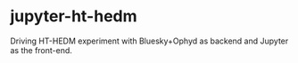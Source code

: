 # jupyter-ht-hedm
Driving HT-HEDM experiment with Bluesky+Ophyd as backend and Jupyter as the front-end.
